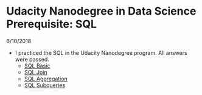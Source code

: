 
# Udacity Nanodegree in Data Science Prerequisite: SQL

6/10/2018
- I practiced the SQL in the Udacity Nanodegree program. All answers were passed.
  - [SQL Basic](https://github.com/KarenJF/DataScience/blob/master/SQL/Udacity_SQL/1.SQLBasic.sql)
  - [SQL Join](https://github.com/KarenJF/DataScience/blob/master/SQL/Udacity_SQL/2.SQLJoin.sql)
  - [SQL Aggregation](https://github.com/KarenJF/DataScience/blob/master/SQL/Udacity_SQL/3.SQLAggregations.sql)
  - [SQL Subqueries](https://github.com/KarenJF/DataScience/blob/master/SQL/Udacity_SQL/4.Subqueries_TempTables.sql)
